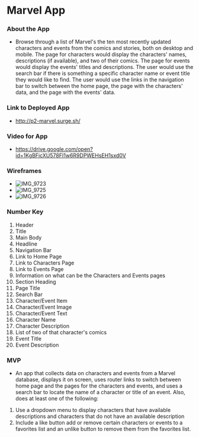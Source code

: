 # Marvel App

### About the App
* Browse through a list of Marvel's the ten most recently updated characters and events from the comics and stories, both on desktop and mobile. The page for characters would display the characters' names, descriptions (if available), and two of their comics. The page for events would display the events' titles and descriptions. The user would use the search bar if there is something a specific character name or event title they would like to find. The user would use the links in the navigation bar to switch between the home page, the page with the characters' data, and the page with the events' data.

### Link to Deployed App
* http://p2-marvel.surge.sh/

### Video for App
* https://drive.google.com/open?id=1KgBFicXU578FI1w6R9DPWEHsEH1sxd0V

### Wireframes
* ![IMG_9723](https://user-images.githubusercontent.com/44616151/62333199-83245f00-b490-11e9-84aa-42b416bce791.jpg)
* ![IMG_9725](https://user-images.githubusercontent.com/44616151/62333201-86b7e600-b490-11e9-8144-5411c938c7aa.jpg)
* ![IMG_9726](https://user-images.githubusercontent.com/44616151/62333207-8ae40380-b490-11e9-8728-e1f3b293b2ff.jpg)

### Number Key
1. Header
2. Title
3. Main Body
4. Headline
5. Navigation Bar
6. Link to Home Page
7. Link to Characters Page
8. Link to Events Page
9. Information on what can be the Characters and Events pages
10. Section Heading
11. Page Title
12. Search Bar
13. Character/Event Item
14. Character/Event Image
15. Character/Event Text
16. Character Name
17. Character Description
18. List of two of that character's comics
19. Event Title
20. Event Description

### MVP
* An app that collects data on characters and events from a Marvel database, displays it on screen, uses router links to switch between home page and the pages for the characters and events, and uses a search bar to locate the name of a character or title of an event. Also, does at least one of the following:
1. Use a dropdown menu to display characters that have available descriptions and characters that do not have an available description
2. Include a like button add or remove certain characters or events to a favorites list and an unlike button to remove them from the favorites list.
